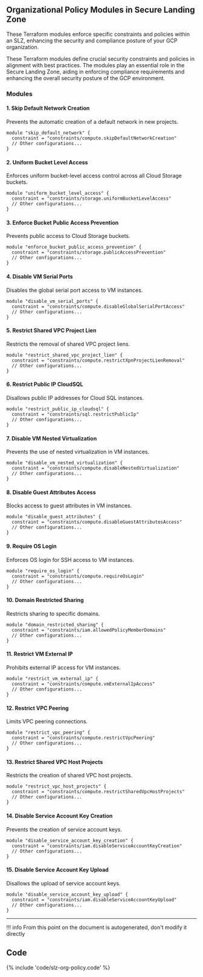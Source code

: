 ## Organizational Policy Modules in Secure Landing Zone

These Terraform modules enforce specific constraints and policies within an SLZ, enhancing the security and compliance posture of your GCP organization.

These Terraform modules define crucial security constraints and policies in alignment with best practices. The modules play an essential role in the Secure Landing Zone, aiding in enforcing compliance requirements and enhancing the overall security posture of the GCP environment.

### Modules

#### 1. **Skip Default Network Creation**

Prevents the automatic creation of a default network in new projects.

```hcl
module "skip_default_network" {
  constraint = "constraints/compute.skipDefaultNetworkCreation"
  // Other configurations...
}
```

#### 2. **Uniform Bucket Level Access**

Enforces uniform bucket-level access control across all Cloud Storage buckets.

```hcl
module "uniform_bucket_level_access" {
  constraint = "constraints/storage.uniformBucketLevelAccess"
  // Other configurations...
}
```

#### 3. **Enforce Bucket Public Access Prevention**

Prevents public access to Cloud Storage buckets.

```hcl
module "enforce_bucket_public_access_prevention" {
  constraint = "constraints/storage.publicAccessPrevention"
  // Other configurations...
}
```

#### 4. **Disable VM Serial Ports**

Disables the global serial port access to VM instances.

```hcl
module "disable_vm_serial_ports" {
  constraint = "constraints/compute.disableGlobalSerialPortAccess"
  // Other configurations...
}
```

#### 5. **Restrict Shared VPC Project Lien**

Restricts the removal of shared VPC project liens.

```hcl
module "restrict_shared_vpc_project_lien" {
  constraint = "constraints/compute.restrictXpnProjectLienRemoval"
  // Other configurations...
}
```

#### 6. **Restrict Public IP CloudSQL**

Disallows public IP addresses for Cloud SQL instances.

```hcl
module "restrict_public_ip_cloudsql" {
  constraint = "constraints/sql.restrictPublicIp"
  // Other configurations...
}
```

#### 7. **Disable VM Nested Virtualization**

Prevents the use of nested virtualization in VM instances.

```hcl
module "disable_vm_nested_virtualization" {
  constraint = "constraints/compute.disableNestedVirtualization"
  // Other configurations...
}
```

#### 8. **Disable Guest Attributes Access**

Blocks access to guest attributes in VM instances.

```hcl
module "disable_guest_attributes" {
  constraint = "constraints/compute.disableGuestAttributesAccess"
  // Other configurations...
}
```

#### 9. **Require OS Login**

Enforces OS login for SSH access to VM instances.

```hcl
module "require_os_login" {
  constraint = "constraints/compute.requireOsLogin"
  // Other configurations...
}
```

#### 10. **Domain Restricted Sharing**

Restricts sharing to specific domains.

```hcl
module "domain_restricted_sharing" {
  constraint = "constraints/iam.allowedPolicyMemberDomains"
  // Other configurations...
}
```

#### 11. **Restrict VM External IP**

Prohibits external IP access for VM instances.

```hcl
module "restrict_vm_external_ip" {
  constraint = "constraints/compute.vmExternalIpAccess"
  // Other configurations...
}
```

#### 12. **Restrict VPC Peering**

Limits VPC peering connections.

```hcl
module "restrict_vpc_peering" {
  constraint = "constraints/compute.restrictVpcPeering"
  // Other configurations...
}
```

#### 13. **Restrict Shared VPC Host Projects**

Restricts the creation of shared VPC host projects.

```hcl
module "restrict_vpc_host_projects" {
  constraint = "constraints/compute.restrictSharedVpcHostProjects"
  // Other configurations...
}
```

#### 14. **Disable Service Account Key Creation**

Prevents the creation of service account keys.

```hcl
module "disable_service_account_key_creation" {
  constraint = "constraints/iam.disableServiceAccountKeyCreation"
  // Other configurations...
}
```

#### 15. **Disable Service Account Key Upload**

Disallows the upload of service account keys.

```hcl
module "disable_service_account_key_upload" {
  constraint = "constraints/iam.disableServiceAccountKeyUpload"
  // Other configurations...
}
```
---
!!! info
    From this point on the document is autogenerated, don't modify it directly

## Code

{% include 'code/slz-org-policy.code' %}
